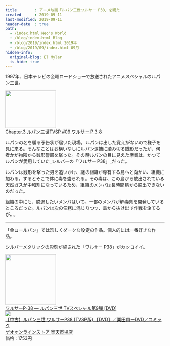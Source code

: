 ```yaml
---
title        : アニメ映画「ルパン三世ワルサー P38」を観た
created      : 2019-09-11
last-modified: 2019-09-11
header-date  : true
path:
  - /index.html Neo's World
  - /blog/index.html Blog
  - /blog/2019/index.html 2019年
  - /blog/2019/09/index.html 09月
hidden-info:
  original-blog: El Mylar
  is-hide: true
---
```


1997年、日本テレビの金曜ロードショーで放送されたアニメスペシャルのルパン三世。

<div class="ad-amazon">
  <div class="ad-amazon-image">
    <a href="https://www.amazon.co.jp/dp/B07H7Y6X1S?tag=neos21-22&amp;linkCode=osi&amp;th=1&amp;psc=1">
      <img src="https://m.media-amazon.com/images/I/41zeIQ4l+wL._SL160_.jpg" width="160" height="120">
    </a>
  </div>
  <div class="ad-amazon-info">
    <div class="ad-amazon-title">
      <a href="https://www.amazon.co.jp/dp/B07H7Y6X1S?tag=neos21-22&amp;linkCode=osi&amp;th=1&amp;psc=1">Chapter.3 ルパン三世TVSP #09 ワルサーＰ３８</a>
    </div>
  </div>
</div>

ルパンの名を騙る予告状が届いた現場。ルパンは出した覚えがないので様子を見に来る。そんなことはお構いなしにルパン逮捕に踏み切る銭形だったが、何者かが物陰から銭形警部を撃った。その時ルパンの目に見えた拳銃は、かつてルパンが愛用していた_シルバーの「ワルサー P38」_だった。

ルパンは銭形を撃った男を追いかけ、謎の組織が専有する島へと向かい、組織に加わる。するとそこで体に毒を盛られる。その毒は、この島から放出されている天然ガスが中和剤になっているため、組織のメンバは長時間島から脱出できないのだった。

組織の中にも、脱退したいメンバはいて、一部のメンバが解毒剤を開発しているところだった。ルパンは次の任務に混じりつつ、島から抜け出す作戦を企てるが…。

---

「金ロールパン」では珍しくダークな設定の作品。個人的には一番好きな作品。

シルバーメタリックの彫刻が施された「ワルサー P38」がカッコイイ。

<div class="ad-amazon">
  <div class="ad-amazon-image">
    <a href="https://www.amazon.co.jp/dp/B00005HKJE?tag=neos21-22&amp;linkCode=osi&amp;th=1&amp;psc=1">
      <img src="https://m.media-amazon.com/images/I/61LIdurBG2L._SL160_.jpg" width="160" height="159">
    </a>
  </div>
  <div class="ad-amazon-info">
    <div class="ad-amazon-title">
      <a href="https://www.amazon.co.jp/dp/B00005HKJE?tag=neos21-22&amp;linkCode=osi&amp;th=1&amp;psc=1">ワルサーP-38 ― ルパン三世 TVスペシャル第9弾 [DVD]</a>
    </div>
  </div>
</div>

<div class="ad-rakuten">
  <div class="ad-rakuten-image">
    <a href="https://hb.afl.rakuten.co.jp/hgc/g00sk0y2.waxyce6f.g00sk0y2.waxyd7ba/?pc=https%3A%2F%2Fitem.rakuten.co.jp%2Fgeoonline1%2F170540802%2F&amp;m=http%3A%2F%2Fm.rakuten.co.jp%2Fgeoonline1%2Fi%2F10065919%2F">
      <img src="https://thumbnail.image.rakuten.co.jp/@0_mall/geoonline1/cabinet/5408/1705408-01.jpg?_ex=128x128">
    </a>
  </div>
  <div class="ad-rakuten-info">
    <div class="ad-rakuten-title">
      <a href="https://hb.afl.rakuten.co.jp/hgc/g00sk0y2.waxyce6f.g00sk0y2.waxyd7ba/?pc=https%3A%2F%2Fitem.rakuten.co.jp%2Fgeoonline1%2F170540802%2F&amp;m=http%3A%2F%2Fm.rakuten.co.jp%2Fgeoonline1%2Fi%2F10065919%2F">【中古】ルパン三世 ワルサーP38 (TVSP版) 【DVD】／栗田貫一DVD／コミック</a>
    </div>
    <div class="ad-rakuten-shop">
      <a href="https://hb.afl.rakuten.co.jp/hgc/g00sk0y2.waxyce6f.g00sk0y2.waxyd7ba/?pc=https%3A%2F%2Fwww.rakuten.co.jp%2Fgeoonline1%2F&amp;m=http%3A%2F%2Fm.rakuten.co.jp%2Fgeoonline1%2F">ゲオオンラインストア 楽天市場店</a>
    </div>
    <div class="ad-rakuten-price">価格 : 1753円</div>
  </div>
</div>
